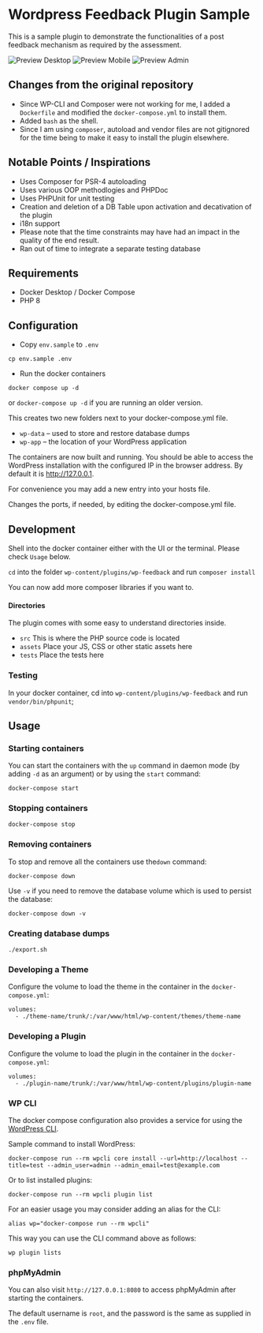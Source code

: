 # Wordpress Feedback Plugin Sample

This is a sample plugin to demonstrate the functionalities of a post feedback mechanism as required by the assessment.

![Preview Desktop](./preview/preview-front.png)
![Preview Mobile](./preview/preview-mobile.png)
![Preview Admin](./preview/preview-admin.png)


## Changes from the original repository

- Since WP-CLI and Composer were not working for me, I added a `Dockerfile` and modified the `docker-compose.yml` to install them.
- Added `bash` as the shell.
- Since I am using `composer`, autoload and vendor files are not gitignored for the time being to make it easy to install the plugin elsewhere.

## Notable Points / Inspirations

- Uses Composer for PSR-4 autoloading
- Uses various OOP methodlogies and PHPDoc
- Uses PHPUnit for unit testing
- Creation and deletion of a DB Table upon activation and decativation of the plugin
- i18n support
- Please note that the time constraints may have had an impact in the quality of the end result.
- Ran out of time to integrate a separate testing database

## Requirements
- Docker Desktop / Docker Compose
- PHP 8


## Configuration
- Copy `env.sample` to `.env` 
```
cp env.sample .env
```

- Run the docker containers
```
docker compose up -d
``` 

or `docker-compose up -d` if you are running an older version.


This creates two new folders next to your docker-compose.yml file.

- `wp-data` – used to store and restore database dumps
- `wp-app` – the location of your WordPress application

The containers are now built and running. You should be able to access the WordPress installation with the configured IP in the browser address. By default it is http://127.0.0.1.

For convenience you may add a new entry into your hosts file.

Changes the ports, if needed, by editing the docker-compose.yml file.

## Development

Shell into the docker container either with the UI or the terminal. Please check `Usage` below.

`cd` into the folder `wp-content/plugins/wp-feedback` and run `composer install`

You can now add more composer libraries if you want to.

#### Directories

The plugin comes with some easy to understand directories inside. 

- `src` This is where the PHP source code is located
- `assets` Place your JS, CSS or other static assets here
- `tests` Place the tests here


### Testing

In your docker container, cd into `wp-content/plugins/wp-feedback` and run `vendor/bin/phpunit`;

## Usage

### Starting containers

You can start the containers with the `up` command in daemon mode (by adding `-d` as an argument) or by using the `start` command:

```
docker-compose start
```

### Stopping containers

```
docker-compose stop
```

### Removing containers

To stop and remove all the containers use the`down` command:

```
docker-compose down
```

Use `-v` if you need to remove the database volume which is used to persist the database:

```
docker-compose down -v
```

### Creating database dumps

```
./export.sh
```

### Developing a Theme

Configure the volume to load the theme in the container in the `docker-compose.yml`:

```
volumes:
  - ./theme-name/trunk/:/var/www/html/wp-content/themes/theme-name
```

### Developing a Plugin

Configure the volume to load the plugin in the container in the `docker-compose.yml`:

```
volumes:
  - ./plugin-name/trunk/:/var/www/html/wp-content/plugins/plugin-name
```

### WP CLI

The docker compose configuration also provides a service for using the [WordPress CLI](https://developer.wordpress.org/cli/commands/).

Sample command to install WordPress:

```
docker-compose run --rm wpcli core install --url=http://localhost --title=test --admin_user=admin --admin_email=test@example.com
```

Or to list installed plugins:

```
docker-compose run --rm wpcli plugin list
```

For an easier usage you may consider adding an alias for the CLI:

```
alias wp="docker-compose run --rm wpcli"
```

This way you can use the CLI command above as follows:

```
wp plugin lists
```

### phpMyAdmin

You can also visit `http://127.0.0.1:8080` to access phpMyAdmin after starting the containers.

The default username is `root`, and the password is the same as supplied in the `.env` file.